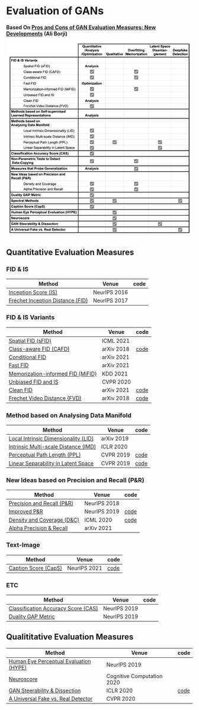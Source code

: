 # Evaluation of GANs

**Based On [Pros and Cons of GAN Evaluation Measures: New Developments](https://arxiv.org/abs/2103.09396) (Ali Borji)**

![assets](/assets/summary.png)

## Quantitative Evaluation Measures

### FID & IS

|Method|Venue|code|
|-|-|-|
|[Inception Score (IS)](https://arxiv.org/abs/1606.03498)|NeurIPS 2016||
|[Fréchet Inception Distance (FID)](https://arxiv.org/abs/1706.08500)|NeurIPS 2017||

### FID & IS Variants

|Method|Venue|code|
|-|-|-|
|[Spatial FID (sFID)](https://arxiv.org/abs/2103.03841)|ICML 2021||
|[Class-aware FID (CAFD)](https://arxiv.org/abs/1803.07474)|arXiv 2018|[code](https://github.com/B1ueber2y/CAFD)|
|[Conditional FID](https://arxiv.org/abs/2103.11521)|arXiv 2021||
|[Fast FID](https://arxiv.org/abs/2009.14075)|arXiv 2021||
|[Memorization-informed FID (MiFID)](https://arxiv.org/abs/2106.03062)|KDD 2021||
|[Unbiased FID and IS](https://arxiv.org/abs/1911.07023)|CVPR 2020||
|[Clean FID](https://arxiv.org/abs/2104.11222)|arXiv 2021|[code](https://github.com/GaParmar/clean-fid)|
|[Frechet Video Distance (FVD)](https://arxiv.org/abs/1812.01717)|arXiv 2018|[code](https://github.com/google-research/google-research/tree/master/frechet_video_distance)|

### Method based on Analysing Data Manifold

|Method|Venue|code|
|-|-|-|
|[Local Intrinsic Dimensionality (LID)](https://arxiv.org/abs/1905.00643)|arXiv 2019||
|[Intrinsic Multi-scale Distance (IMD)](https://arxiv.org/abs/1905.11141)|ICLR 2020||
|[Perceptual Path Length (PPL)](https://arxiv.org/abs/1812.04948)|CVPR 2019|[code](https://github.com/richzhang/PerceptualSimilarity)|
|[Linear Separability in Latent Space](https://arxiv.org/abs/1812.04948)|CVPR 2019|[code](https://github.com/richzhang/PerceptualSimilarity)|

### New Ideas based on Precision and Recall (P&R)

|Method|Venue|code|
|-|-|-|
|[Precision and Recall (P&R)](https://arxiv.org/abs/1806.00035)|NeurIPS 2018||
|[Improved P&R](https://arxiv.org/abs/1904.06991)|NeurIPS 2019|[code](https://github.com/kynkaat/improved-precision-and-recall-metric)|
|[Density and Coverage (D&C)](https://arxiv.org/abs/2002.09797)|ICML 2020|[code](https://github.com/clovaai/generative-evaluation-prdc)|
|[Alpha Precision & Recall](https://arxiv.org/abs/2102.08921)|arXiv 2021||

### Text-Image

|Method|Venue|code|
|-|-|-|
|[Caption Score (CapS)](https://arxiv.org/abs/2105.13290)|NeurIPS 2021|[code](https://github.com/THUDM/CogView)|

### ETC


|Method|Venue|code|
|-|-|-|
|[Classification Accuracy Score (CAS)](https://arxiv.org/abs/1905.10887)|NeurIPS 2019||
|[Duality GAP Metric](https://arxiv.org/abs/1811.05512)|NeurIPS 2019||




## Qualititative Evaluation Measures

|Method|Venue|code|
|-|-|-|
|[Human Eye Perceptual Evaluation (HYPE)](https://arxiv.org/abs/1904.01121)|NeurIPS 2019||
|[Neuroscore](https://arxiv.org/abs/1811.04172)|Cognitive Computation 2020||
|[GAN Steerability & Dissection](https://arxiv.org/abs/1907.07171)|ICLR 2020|[code](https://github.com/ali-design/gan_steerability)|
|[A Universal Fake vs. Real Detector](https://arxiv.org/abs/1912.11035)|CVPR 2020||